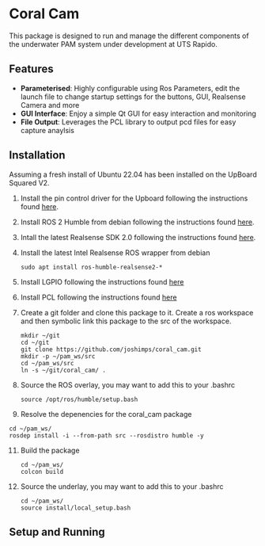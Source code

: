 # Coral Cam
This package is designed to run and manage the different components of the underwater PAM system under development at UTS Rapido. 

## Features

- **Parameterised**: Highly configurable using Ros Parameters, edit the launch file to change startup settings for the buttons, GUI, Realsense Camera and more
- **GUI Interface**: Enjoy a simple Qt GUI for easy interaction and monitoring
- **File Output**: Leverages the PCL library to output pcd files for easy capture anaylsis

## Installation
Assuming a fresh install of Ubuntu 22.04 has been installed on the UpBoard Squared V2.

1. Install the pin control driver for the Upboard following the instructions found [here](https://github.com/up-division/pinctrl-upboard).
   
2. Install ROS 2 Humble from debian following the instructions found [here](https://docs.ros.org/en/humble/Installation/Ubuntu-Install-Debians.html#id2).

3. Intall the latest Realsense SDK 2.0 following the instructions found [here](https://github.com/IntelRealSense/librealsense/blob/master/doc/distribution_linux.md).

4. Install the latest Intel Realsense ROS wrapper from debian

   `sudo apt install ros-humble-realsense2-*`

6. Install LGPIO following the instructions found [here](https://abyz.me.uk/lg/download.html)
   
7. Install PCL following the instructions found [here](https://pointclouds.org/downloads/#linux)

9. Create a git folder and clone this package to it. Create a ros workspace and then symbolic link this package to the src of the workspace.

   `mkdir ~/git` \
   `cd ~/git` \
   `git clone https://github.com/joshimps/coral_cam.git` \
   `mkdir -p ~/pam_ws/src` \
   `cd ~/pam_ws/src` \
   `ln -s ~/git/coral_cam/ .`


10. Source the ROS overlay, you may want to add this to your .bashrc

    `source /opt/ros/humble/setup.bash`
   
11. Resolve the depenencies for the coral_cam package

   `cd ~/pam_ws/` \
   `rosdep install -i --from-path src --rosdistro humble -y`

11. Build the package

    `cd ~/pam_ws/` \
    `colcon build`

12. Source the underlay, you may want to add this to your .bashrc

    `cd ~/pam_ws/` \
    `source install/local_setup.bash`
   
## Setup and Running


